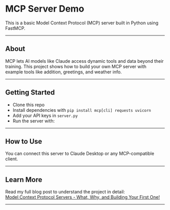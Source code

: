 # MCP Server Demo

This is a basic Model Context Protocol (MCP) server built in Python using FastMCP.

---

## About

MCP lets AI models like Claude access dynamic tools and data beyond their training. This project shows how to build your own MCP server with example tools like addition, greetings, and weather info.

---

## Getting Started

- Clone this repo  
- Install dependencies with `pip install mcp[cli] requests uvicorn`  
- Add your API keys in `server.py` 
- Run the server with:  


---

## How to Use

You can connect this server to Claude Desktop or any MCP-compatible client.

---

## Learn More

Read my full blog post to understand the project in detail:  
[Model Context Protocol Servers - What, Why, and Building Your First One!](https://medium.com/@saundaryasubramaniam/model-context-protocol-servers-what-why-and-building-your-first-one-7ccb015c8d4f)

---

